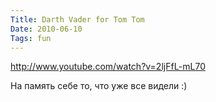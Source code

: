 ```yaml
---
Title: Darth Vader for Tom Tom
Date: 2010-06-10
Tags: fun
---
```


http://www.youtube.com/watch?v=2ljFfL-mL70

На память себе то, что уже все видели :)
